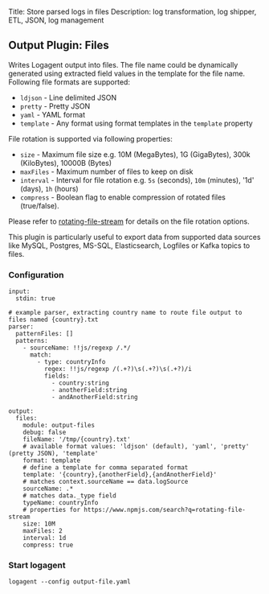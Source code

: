 Title: Store parsed logs in files 
Description: log transformation, log shipper, ETL, JSON, log management

## Output Plugin: Files

Writes Logagent output into files. The file name could be dynamically generated using extracted field values in the template for the file name. Following file formats are supported: 

- `ldjson` - Line delimited JSON 
- `pretty` - Pretty JSON 
- `yaml` - YAML format
- `template` - Any format using format templates in the `template` property

File rotation is supported via following properties: 

- `size` - Maximum file size e.g. 10M (MegaBytes), 1G (GigaBytes), 300k (KiloBytes), 10000B (Bytes)
- `maxFiles` - Maximum number of files to keep on disk
- `interval` - Interval for file rotation e.g. `5s` (seconds), `10m` (minutes), '1d' (days), `1h` (hours)   
- `compress` - Boolean flag to enable compression of rotated files (true/false). 

Please refer to [rotating-file-stream](https://www.npmjs.com/package/rotating-file-stream) for details on the file rotation options. 

This plugin is particularly useful to export data from supported data sources like MySQL, Postgres, MS-SQL, Elasticsearch, Logfiles or Kafka topics to files. 
 
### Configuration

```
input: 
  stdin: true 

# example parser, extracting country name to route file output to files named {country}.txt
parser:
  patternFiles: []
  patterns:
    - sourceName: !!js/regexp /.*/
      match:
        - type: countryInfo
          regex: !!js/regexp /(.+?)\s(.+?)\s(.+?)/i
          fields: 
            - country:string
            - anotherField:string
            - andAnotherField:string

output:
  files:
    module: output-files
    debug: false
    fileName: '/tmp/{country}.txt'
    # available format values: 'ldjson' (default), 'yaml', 'pretty' (pretty JSON), 'template'
    format: template
    # define a template for comma separated format
    template: '{country},{anotherField},{andAnotherField}'
    # matches context.sourceName == data.logSource
    sourceName: .*
    # matches data._type field 
    typeName: countryInfo
    # properties for https://www.npmjs.com/search?q=rotating-file-stream
    size: 10M
    maxFiles: 2
    interval: 1d
    compress: true

```

### Start logagent

```
logagent --config output-file.yaml
```
